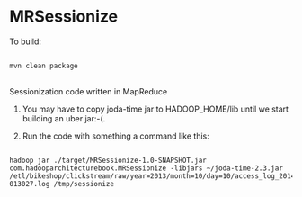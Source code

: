 MRSessionize
============

To build:
<pre>
<code>
mvn clean package
</code>
</pre>

Sessionization code written in MapReduce

1. You may have to copy joda-time jar to HADOOP_HOME/lib until we start building an uber jar:-(.

2. Run the code with something a command like this:
<pre>
<code>
hadoop jar ./target/MRSessionize-1.0-SNAPSHOT.jar com.hadooparchitecturebook.MRSessionize -libjars ~/joda-time-2.3.jar /etl/bikeshop/clickstream/raw/year=2013/month=10/day=10/access_log_20141010-013027.log /tmp/sessionize
</code>
</pre>
